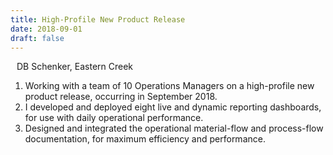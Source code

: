 ```yaml
---
title: High-Profile New Product Release
date: 2018-09-01
draft: false
---
```


<i class="fas fa-map-marker-alt" style="padding-right: 10px;"></i> DB Schenker, Eastern Creek

<!--more-->

1. Working with a team of 10 Operations Managers on a high-profile new product release, occurring in September 2018.
2. I developed and deployed eight live and dynamic reporting dashboards, for use with daily operational performance.
3. Designed and integrated the operational material-flow and process-flow documentation, for maximum efficiency and performance.